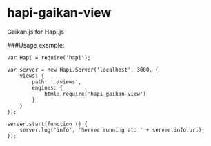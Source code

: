 hapi-gaikan-view
================

Gaikan.js for Hapi.js


###Usage example:


```
var Hapi = require('hapi');

var server = new Hapi.Server('localhost', 3000, {
	views: {
		path: './views',
		engines: {
			html: require('hapi-gaikan-view')
		}
	}
});

server.start(function () {
	server.log('info', 'Server running at: ' + server.info.uri);
});
```